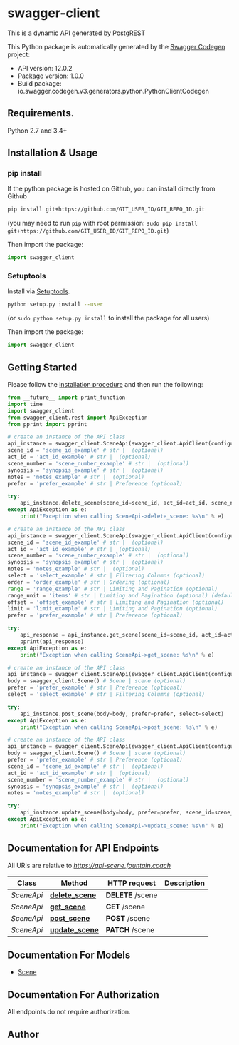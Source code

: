 # swagger-client
This is a dynamic API generated by PostgREST

This Python package is automatically generated by the [Swagger Codegen](https://github.com/swagger-api/swagger-codegen) project:

- API version: 12.0.2
- Package version: 1.0.0
- Build package: io.swagger.codegen.v3.generators.python.PythonClientCodegen

## Requirements.

Python 2.7 and 3.4+

## Installation & Usage
### pip install

If the python package is hosted on Github, you can install directly from Github

```sh
pip install git+https://github.com/GIT_USER_ID/GIT_REPO_ID.git
```
(you may need to run `pip` with root permission: `sudo pip install git+https://github.com/GIT_USER_ID/GIT_REPO_ID.git`)

Then import the package:
```python
import swagger_client 
```

### Setuptools

Install via [Setuptools](http://pypi.python.org/pypi/setuptools).

```sh
python setup.py install --user
```
(or `sudo python setup.py install` to install the package for all users)

Then import the package:
```python
import swagger_client
```

## Getting Started

Please follow the [installation procedure](#installation--usage) and then run the following:

```python
from __future__ import print_function
import time
import swagger_client
from swagger_client.rest import ApiException
from pprint import pprint

# create an instance of the API class
api_instance = swagger_client.SceneApi(swagger_client.ApiClient(configuration))
scene_id = 'scene_id_example' # str |  (optional)
act_id = 'act_id_example' # str |  (optional)
scene_number = 'scene_number_example' # str |  (optional)
synopsis = 'synopsis_example' # str |  (optional)
notes = 'notes_example' # str |  (optional)
prefer = 'prefer_example' # str | Preference (optional)

try:
    api_instance.delete_scene(scene_id=scene_id, act_id=act_id, scene_number=scene_number, synopsis=synopsis, notes=notes, prefer=prefer)
except ApiException as e:
    print("Exception when calling SceneApi->delete_scene: %s\n" % e)

# create an instance of the API class
api_instance = swagger_client.SceneApi(swagger_client.ApiClient(configuration))
scene_id = 'scene_id_example' # str |  (optional)
act_id = 'act_id_example' # str |  (optional)
scene_number = 'scene_number_example' # str |  (optional)
synopsis = 'synopsis_example' # str |  (optional)
notes = 'notes_example' # str |  (optional)
select = 'select_example' # str | Filtering Columns (optional)
order = 'order_example' # str | Ordering (optional)
range = 'range_example' # str | Limiting and Pagination (optional)
range_unit = 'items' # str | Limiting and Pagination (optional) (default to items)
offset = 'offset_example' # str | Limiting and Pagination (optional)
limit = 'limit_example' # str | Limiting and Pagination (optional)
prefer = 'prefer_example' # str | Preference (optional)

try:
    api_response = api_instance.get_scene(scene_id=scene_id, act_id=act_id, scene_number=scene_number, synopsis=synopsis, notes=notes, select=select, order=order, range=range, range_unit=range_unit, offset=offset, limit=limit, prefer=prefer)
    pprint(api_response)
except ApiException as e:
    print("Exception when calling SceneApi->get_scene: %s\n" % e)

# create an instance of the API class
api_instance = swagger_client.SceneApi(swagger_client.ApiClient(configuration))
body = swagger_client.Scene() # Scene | scene (optional)
prefer = 'prefer_example' # str | Preference (optional)
select = 'select_example' # str | Filtering Columns (optional)

try:
    api_instance.post_scene(body=body, prefer=prefer, select=select)
except ApiException as e:
    print("Exception when calling SceneApi->post_scene: %s\n" % e)

# create an instance of the API class
api_instance = swagger_client.SceneApi(swagger_client.ApiClient(configuration))
body = swagger_client.Scene() # Scene | scene (optional)
prefer = 'prefer_example' # str | Preference (optional)
scene_id = 'scene_id_example' # str |  (optional)
act_id = 'act_id_example' # str |  (optional)
scene_number = 'scene_number_example' # str |  (optional)
synopsis = 'synopsis_example' # str |  (optional)
notes = 'notes_example' # str |  (optional)

try:
    api_instance.update_scene(body=body, prefer=prefer, scene_id=scene_id, act_id=act_id, scene_number=scene_number, synopsis=synopsis, notes=notes)
except ApiException as e:
    print("Exception when calling SceneApi->update_scene: %s\n" % e)
```

## Documentation for API Endpoints

All URIs are relative to *https://api-scene.fountain.coach*

Class | Method | HTTP request | Description
------------ | ------------- | ------------- | -------------
*SceneApi* | [**delete_scene**](docs/SceneApi.md#delete_scene) | **DELETE** /scene | 
*SceneApi* | [**get_scene**](docs/SceneApi.md#get_scene) | **GET** /scene | 
*SceneApi* | [**post_scene**](docs/SceneApi.md#post_scene) | **POST** /scene | 
*SceneApi* | [**update_scene**](docs/SceneApi.md#update_scene) | **PATCH** /scene | 

## Documentation For Models

 - [Scene](docs/Scene.md)

## Documentation For Authorization

 All endpoints do not require authorization.


## Author



